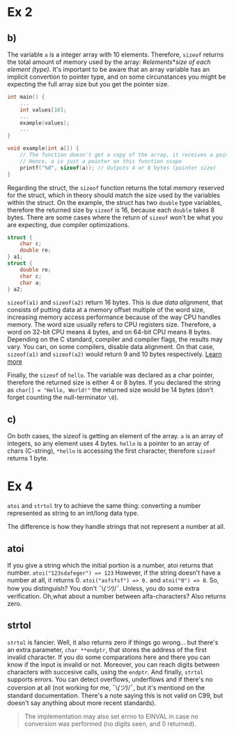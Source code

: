 # Ex 2
## b)
The variable `a` is a integer array with 10 elements. Therefore, `sizeof` returns the total amount of memory used by the array: _#elements_*_size of each element (type)_.
It's important to be aware that an array variable has an implicit convertion to pointer type, and on some circunstances you might be expecting the full array size but you get the pointer size.
```C
int main() {
    ...
    int values[10];
    ...
    example(values);
    ...
}

void example(int a[]) {
    // The function doesn't get a copy of the array, it receives a pointer to the first element of the array. 
    // Hence, a is just a pointer on this function scope
    printf("%d", sizeof(a)); // Outputs 4 or 8 bytes (pointer size)
}
```

Regarding the struct, the `sizeof` function returns the total memory reserved for the struct, which in theory should match the size used by the variables within the struct. On the example, the struct has two `double` type variables, therefore the returned size by `sizeof` is 16, because each `double` takes 8 bytes. 
There are some cases where the return of `sizeof` won't be what you are expecting, due compiler optimizations.
```C
struct {
    char c;
    double re;
} a1;
struct {
    double re;
    char c;
    char a;
} a2;
```
`sizeof(a1)` and `sizeof(a2)` return 16 bytes. This is due *data alignment*, that consists of putting data at a memory offset multiple of the word size, increasing memory access performance because of the way CPU handles memory. The word size usually refers to CPU registers size. Therefore, a word on 32-bit CPU means 4 bytes, and on 64-bit CPU means 8 bytes. 
Depending on the C standard, compiler and compiler flags, the results may vary. You can, on some compilers, disable data alignment. On that case, `sizeof(a1)` and `sizeof(a2)` would return 9 and 10 bytes respectively. [Learn more]('https://wr.informatik.uni-hamburg.de/_media/teaching/wintersemester_2013_2014/epc-14-haase-svenhendrik-alignmentinc-paper.pdf')

Finally, the `sizeof` of `hello`. The variable was declared as a char pointer, therefore the returned size is either 4 or 8 bytes. If you declared the string as `char[] = "Hello, World!"` the returned size would be 14 bytes (don't forget counting the null-terminator `\0`).

## c)
On both cases, the sizeof is getting an element of the array. `a` is an array of integers, so any element uses 4 bytes. `hello` is a pointer to an array of chars (C-string), `*hello` is accessing the first character, therefore `sizeof` returns 1 byte.

# Ex 4
`atoi` and `strtol` try to achieve the same thing: converting a number represented as string to an int/long data type.

The difference is how they handle strings that not represent a number at all.

## atoi
If you give a string which the initial portion is a number, atoi returns that number.
`atoi("123sdafeger") => 123`
However, if the string doesn't have a number at all, it returns 0.
`atoi("asfsfsf") => 0.` and `atoi("0") => 0`. So, how you distinguish? You don't ¯\\_(ツ)_/¯. Unless, you do some extra verification. Oh,what about a number between alfa-characters? Also returns zero.
## strtol
`strtol` is fancier. Well, it also returns zero if things go wrong... but there's an extra parameter, `char **endptr`, that stores the address of the first invalid character. If you do some comparations here and there you can know if the input is invalid or not. Moreover, you can reach digits between characters with succesive calls, using the `endptr`. And finally, `strtol` supports errors. You can detect overflows, underflows and if there's no coversion at all (not working for me, ¯\\_(ツ)_/¯, but it's mentiond on the standard documentation. There's a note saying this is not valid on C99, but doesn't say anything about more recent standards).
>  The implementation may also set errno to EINVAL in case no conversion was performed (no  digits  seen,  and  0 returned).

